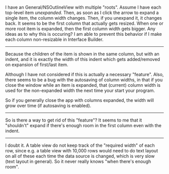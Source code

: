 I have an General/NSOutlineView with multiple "roots".  Assume I have each top-level item *unexpanded*.  Then, as soon as I click the arrow to expand a single item, the column width changes.  Then, if you unexpand it, it changes back.  It seems to be the first column that actually gets resized.  When one or more root item is expanded, then the first column width gets bigger.  Any ideas as to why this is occuring?  I am able to prevent this behavior if I make each column non-resizable in Interface Builder.

----

Because the children of the item is shown in the same column, but with an indent, and it is exactly the width of this indent which gets added/removed on expansion of first/last item.

Although I have not considered if this is actually a necessary "feature". Also, there seems to be a bug with the autosaving of column widths, in that if you close the window while an item is expanded, that (current) column width is used for the non-expanded width the next time your start your program.

So if you generally close the app with columns expanded, the width will grow over time (if autosaving is enabled).

----

So is there a way to get rid of this "feature"?  It seems to me that it "shouldn't" expand if there's enough room in the first column even with the indent.

----

I doubt it. A table view do not keep track of the "required width" of each row, since e.g. a table view with 10,000 rows would need to do text layout on all of these each time the data source is changed, which is very slow (text layout in general). So it never really knows "when there's enough room".